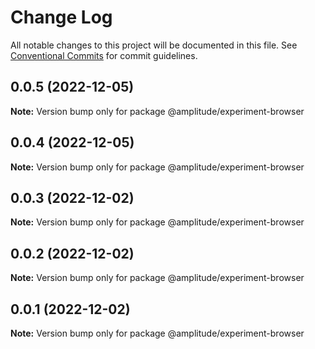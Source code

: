 # Change Log

All notable changes to this project will be documented in this file.
See [Conventional Commits](https://conventionalcommits.org) for commit guidelines.

## 0.0.5 (2022-12-05)

**Note:** Version bump only for package @amplitude/experiment-browser





## 0.0.4 (2022-12-05)

**Note:** Version bump only for package @amplitude/experiment-browser





## 0.0.3 (2022-12-02)

**Note:** Version bump only for package @amplitude/experiment-browser





## 0.0.2 (2022-12-02)

**Note:** Version bump only for package @amplitude/experiment-browser





## 0.0.1 (2022-12-02)

**Note:** Version bump only for package @amplitude/experiment-browser
